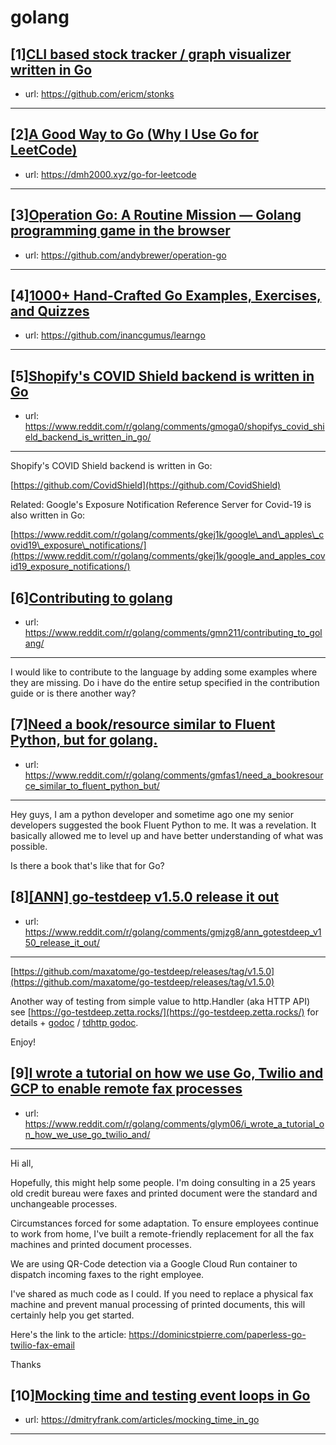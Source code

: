 # golang
## [1][CLI based stock tracker / graph visualizer written in Go](https://www.reddit.com/r/golang/comments/gmm8f1/cli_based_stock_tracker_graph_visualizer_written/)
- url: https://github.com/ericm/stonks
---

## [2][A Good Way to Go (Why I Use Go for LeetCode)](https://www.reddit.com/r/golang/comments/gmiil3/a_good_way_to_go_why_i_use_go_for_leetcode/)
- url: https://dmh2000.xyz/go-for-leetcode
---

## [3][Operation Go: A Routine Mission — Golang programming game in the browser](https://www.reddit.com/r/golang/comments/gmhsxj/operation_go_a_routine_mission_golang_programming/)
- url: https://github.com/andybrewer/operation-go
---

## [4][1000+ Hand-Crafted Go Examples, Exercises, and Quizzes](https://www.reddit.com/r/golang/comments/gm0nk9/1000_handcrafted_go_examples_exercises_and_quizzes/)
- url: https://github.com/inancgumus/learngo
---

## [5][Shopify's COVID Shield backend is written in Go](https://www.reddit.com/r/golang/comments/gmoga0/shopifys_covid_shield_backend_is_written_in_go/)
- url: https://www.reddit.com/r/golang/comments/gmoga0/shopifys_covid_shield_backend_is_written_in_go/
---
Shopify's COVID Shield backend is written in Go:

[https://github.com/CovidShield](https://github.com/CovidShield)

Related: Google's Exposure Notification Reference Server for Covid-19 is also written in Go:

 [https://www.reddit.com/r/golang/comments/gkej1k/google\_and\_apples\_covid19\_exposure\_notifications/](https://www.reddit.com/r/golang/comments/gkej1k/google_and_apples_covid19_exposure_notifications/)
## [6][Contributing to golang](https://www.reddit.com/r/golang/comments/gmn211/contributing_to_golang/)
- url: https://www.reddit.com/r/golang/comments/gmn211/contributing_to_golang/
---
I would like to contribute to the language by adding some examples where they are missing. Do i have do the entire setup specified in the contribution guide or is there another way?
## [7][Need a book/resource similar to Fluent Python, but for golang.](https://www.reddit.com/r/golang/comments/gmfas1/need_a_bookresource_similar_to_fluent_python_but/)
- url: https://www.reddit.com/r/golang/comments/gmfas1/need_a_bookresource_similar_to_fluent_python_but/
---
Hey guys,
I am a python developer and sometime ago one my senior developers suggested the book Fluent Python to me. It was a revelation. It basically allowed me to level up and have better understanding of what was possible. 

Is there a book that's like that for Go?
## [8][[ANN] go-testdeep v1.5.0 release it out](https://www.reddit.com/r/golang/comments/gmjzg8/ann_gotestdeep_v150_release_it_out/)
- url: https://www.reddit.com/r/golang/comments/gmjzg8/ann_gotestdeep_v150_release_it_out/
---
[https://github.com/maxatome/go-testdeep/releases/tag/v1.5.0](https://github.com/maxatome/go-testdeep/releases/tag/v1.5.0)

Another way of testing from simple value to http.Handler (aka HTTP API) see [https://go-testdeep.zetta.rocks/](https://go-testdeep.zetta.rocks/) for details + [godoc](https://pkg.go.dev/github.com/maxatome/go-testdeep/td) / [tdhttp godoc](https://pkg.go.dev/github.com/maxatome/go-testdeep/helpers/tdhttp).

Enjoy!
## [9][I wrote a tutorial on how we use Go, Twilio and GCP to enable remote fax processes](https://www.reddit.com/r/golang/comments/glym06/i_wrote_a_tutorial_on_how_we_use_go_twilio_and/)
- url: https://www.reddit.com/r/golang/comments/glym06/i_wrote_a_tutorial_on_how_we_use_go_twilio_and/
---
Hi all,

Hopefully, this might help some people. I'm doing consulting in a 25 years old credit bureau were faxes and printed document were the standard and unchangeable processes.

Circumstances forced for some adaptation. To ensure employees continue to work from home, I've built a remote-friendly replacement for all the fax machines and printed document processes.

We are using QR-Code detection via a Google Cloud Run container to dispatch incoming faxes to the right employee.

I've shared as much code as I could. If you need to replace a physical fax machine and prevent manual processing of printed documents, this will certainly help you get started.

Here's the link to the article: https://dominicstpierre.com/paperless-go-twilio-fax-email

Thanks
## [10][Mocking time and testing event loops in Go](https://www.reddit.com/r/golang/comments/gm01cc/mocking_time_and_testing_event_loops_in_go/)
- url: https://dmitryfrank.com/articles/mocking_time_in_go
---

